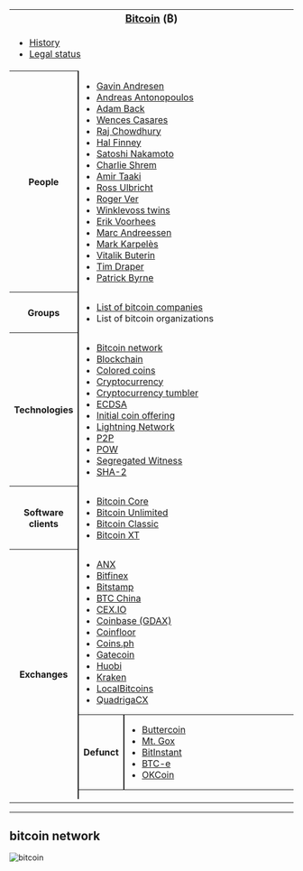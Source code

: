 <table class="nowraplinks hlist collapsible autocollapse navbox-inner" style="border-spacing:0;background:transparent;color:inherit">
<tr>
<th scope="col" class="navbox-title" colspan="2">
<div class="plainlinks hlist navbar mini">
</div>
<div id="Bitcoin_.28.E2.82.BF.29" style="font-size:114%;margin:0 4em"><a href="https://en.wikipedia.org/wiki/Bitcoin" title="Bitcoin">Bitcoin</a> (<span class="nowrap">₿</span>)</div>
</th>
</tr>
<tr>
<td class="navbox-abovebelow" colspan="2">
<div>
<ul>
<li><a href="https://en.wikipedia.org/wiki/History_of_Bitcoin" class="mw-redirect" title="History of Bitcoin">History</a></li>
<li><a href="https://en.wikipedia.org/wiki/Legality_of_bitcoin_by_country_or_territory" title="Legality of bitcoin by country or territory">Legal status</a></li>
</ul>
</div>
</td>
</tr>
<tr>
<th scope="row" class="navbox-group" style="width:1%">People</th>
<td class="navbox-list navbox-odd" style="text-align:left;border-left-width:2px;border-left-style:solid;width:100%;padding:0px">
<div style="padding:0em 0.25em">
<ul>
<li><a href="https://en.wikipedia.org/wiki/Gavin_Andresen" title="Gavin Andresen">Gavin Andresen</a></li>
<li><a href="https://en.wikipedia.org/wiki/Andreas_Antonopoulos" title="Andreas Antonopoulos">Andreas Antonopoulos</a></li>
<li><a href="https://en.wikipedia.org/wiki/Adam_Back" title="Adam Back">Adam Back</a></li>
<li><a href="https://en.wikipedia.org/wiki/Wences_Casares" title="Wences Casares">Wences Casares</a></li>
<li><a href="https://en.wikipedia.org/wiki/Raj_Chowdhury" title="Raj Chowdhury">Raj Chowdhury</a></li>
<li><a href="https://en.wikipedia.org/wiki/Hal_Finney_(computer_scientist)" title="Hal Finney (computer scientist)">Hal Finney</a></li>
<li><a href="https://en.wikipedia.org/wiki/Satoshi_Nakamoto" title="Satoshi Nakamoto">Satoshi Nakamoto</a></li>
<li><a href="https://en.wikipedia.org/wiki/Charlie_Shrem" title="Charlie Shrem">Charlie Shrem</a></li>
<li><a href="https://en.wikipedia.org/wiki/Amir_Taaki" title="Amir Taaki">Amir Taaki</a></li>
<li><a href="https://en.wikipedia.org/wiki/Ross_Ulbricht" title="Ross Ulbricht">Ross Ulbricht</a></li>
<li><a href="https://en.wikipedia.org/wiki/Roger_Ver" title="Roger Ver">Roger Ver</a></li>
<li><a href="https://en.wikipedia.org/wiki/Winklevoss_twins" title="Winklevoss twins">Winklevoss twins</a></li>
<li><a href="https://en.wikipedia.org/wiki/Erik_Voorhees" title="Erik Voorhees">Erik Voorhees</a></li>
<li><a href="https://en.wikipedia.org/wiki/Marc_Andreessen" title="Marc Andreessen">Marc Andreessen</a></li>
<li><a href="https://en.wikipedia.org/wiki/Mark_Karpel%C3%A8s" title="Mark Karpelès">Mark Karpelès</a></li>
<li><a href="https://en.wikipedia.org/wiki/Vitalik_Buterin" title="Vitalik Buterin">Vitalik Buterin</a></li>
<li><a href="https://en.wikipedia.org/wiki/Tim_Draper" title="Tim Draper">Tim Draper</a></li>
<li><a href="https://en.wikipedia.org/wiki/Patrick_M._Byrne" title="Patrick M. Byrne">Patrick Byrne</a></li>
</ul>
</div>
</td>
</tr>
<tr>
<th scope="row" class="navbox-group" style="width:1%">Groups</th>
<td class="navbox-list navbox-even" style="text-align:left;border-left-width:2px;border-left-style:solid;width:100%;padding:0px">
<div style="padding:0em 0.25em">
<ul>
<li><a href="https://en.wikipedia.org/wiki/List_of_bitcoin_companies" title="List of bitcoin companies">List of bitcoin companies</a></li>
<li><a class="mw-selflink selflink">List of bitcoin organizations</a></li>
</ul>
</div>
</td>
</tr>
<tr>
<th scope="row" class="navbox-group" style="width:1%">Technologies</th>
<td class="navbox-list navbox-odd" style="text-align:left;border-left-width:2px;border-left-style:solid;width:100%;padding:0px">
<div style="padding:0em 0.25em">
<ul>
<li><a href="https://en.wikipedia.org/wiki/Bitcoin_network" title="Bitcoin network">Bitcoin network</a></li>
<li><a href="https://en.wikipedia.org/wiki/Blockchain" title="Blockchain">Blockchain</a></li>
<li><a href="https://en.wikipedia.org/wiki/Colored_coins" class="mw-redirect" title="Colored coins">Colored coins</a></li>
<li><a href="https://en.wikipedia.org/wiki/Cryptocurrency" title="Cryptocurrency">Cryptocurrency</a></li>
<li><a href="https://en.wikipedia.org/wiki/Cryptocurrency_tumbler" title="Cryptocurrency tumbler">Cryptocurrency tumbler</a></li>
<li><a href="https://en.wikipedia.org/wiki/Elliptic_Curve_Digital_Signature_Algorithm" title="Elliptic Curve Digital Signature Algorithm">ECDSA</a></li>
<li><a href="https://en.wikipedia.org/wiki/Initial_coin_offering" title="Initial coin offering">Initial coin offering</a></li>
<li><a href="https://en.wikipedia.org/wiki/Lightning_Network" title="Lightning Network">Lightning Network</a></li>
<li><a href="https://en.wikipedia.org/wiki/Peer-to-peer" title="Peer-to-peer">P2P</a></li>
<li><a href="https://en.wikipedia.org/wiki/Proof-of-work_system" title="Proof-of-work system">POW</a></li>
<li><a href="https://en.wikipedia.org/wiki/SegWit" title="SegWit">Segregated Witness</a></li>
<li><a href="https://en.wikipedia.org/wiki/SHA-2" title="SHA-2">SHA-2</a></li>
</ul>
</div>
</td>
</tr>
<tr>
<th scope="row" class="navbox-group" style="width:1%">Software clients</th>
<td class="navbox-list navbox-even" style="text-align:left;border-left-width:2px;border-left-style:solid;width:100%;padding:0px">
<div style="padding:0em 0.25em">
<ul>
<li><a href="https://en.wikipedia.org/wiki/Bitcoin_Core" title="Bitcoin Core">Bitcoin Core</a></li>
<li><a href="https://en.wikipedia.org/wiki/Bitcoin_Unlimited" title="Bitcoin Unlimited">Bitcoin Unlimited</a></li>
<li><a href="https://en.wikipedia.org/wiki/Bitcoin_Classic" title="Bitcoin Classic">Bitcoin Classic</a></li>
<li><a href="https://en.wikipedia.org/wiki/Bitcoin_XT" title="Bitcoin XT">Bitcoin XT</a></li>
</ul>
</div>
</td>
</tr>
<tr>
<th scope="row" class="navbox-group" style="width:1%">Exchanges</th>
<td class="navbox-list navbox-odd" style="text-align:left;border-left-width:2px;border-left-style:solid;width:100%;padding:0px">
<div style="padding:0em 0.25em">
<ul>
<li><a href="https://en.wikipedia.org/wiki/ANX_(Hong_Kong_company)" title="ANX (Hong Kong company)">ANX</a></li>
<li><a href="https://en.wikipedia.org/wiki/Bitfinex" title="Bitfinex">Bitfinex</a></li>
<li><a href="https://en.wikipedia.org/wiki/Bitstamp" title="Bitstamp">Bitstamp</a></li>
<li><a href="https://en.wikipedia.org/wiki/BTC_China" title="BTC China">BTC China</a></li>
<li><a href="https://en.wikipedia.org/wiki/CEX.IO_Bitcoin_Exchange" title="CEX.IO Bitcoin Exchange">CEX.IO</a></li>
<li><a href="https://en.wikipedia.org/wiki/Coinbase" title="Coinbase">Coinbase (GDAX)</a></li>
<li><a href="https://en.wikipedia.org/wiki/Coinfloor" title="Coinfloor">Coinfloor</a></li>
<li><a href="https://en.wikipedia.org/wiki/Coins.ph" title="Coins.ph">Coins.ph</a></li>
<li><a href="https://en.wikipedia.org/wiki/Gatecoin" title="Gatecoin">Gatecoin</a></li>
<li><a href="https://en.wikipedia.org/wiki/Huobi" title="Huobi">Huobi</a></li>
<li><a href="https://en.wikipedia.org/wiki/Kraken_(bitcoin_exchange)" title="Kraken (bitcoin exchange)">Kraken</a></li>
<li><a href="https://en.wikipedia.org/wiki/LocalBitcoins" title="LocalBitcoins">LocalBitcoins</a></li>
<li><a href="https://en.wikipedia.org/wiki/QuadrigaCX" class="mw-redirect" title="QuadrigaCX">QuadrigaCX</a></li>
</ul>
</div>
<table class="nowraplinks navbox-subgroup" style="border-spacing:0">
<tr>
<th scope="row" class="navbox-group" style="width:1%">Defunct</th>
<td class="navbox-list navbox-even" style="text-align:left;border-left-width:2px;border-left-style:solid;width:100%;padding:0px">
<div style="padding:0em 0.25em">
<ul>
<li><a href="https://en.wikipedia.org/wiki/Buttercoin" title="Buttercoin">Buttercoin</a></li>
<li><a href="https://en.wikipedia.org/wiki/Mt._Gox" title="Mt. Gox">Mt. Gox</a></li>
<li><a href="https://en.wikipedia.org/wiki/BitInstant" title="BitInstant">BitInstant</a></li>
<li><a href="https://en.wikipedia.org/wiki/BTC-e" title="BTC-e">BTC-e</a></li>
<li><a href="https://en.wikipedia.org/wiki/OKCoin" title="OKCoin">OKCoin</a></li>
</ul>
</div>
</td>
</tr>
</table>
</td>
</tr>
<tr>
<td class="navbox-abovebelow" colspan="2">
<div>
</div>
</td>
</tr>
</table>

----------------
## bitcoin network

![bitcoin](https://bitsonblocks.files.wordpress.com/2016/03/bitcoin_network_infographic.png)
